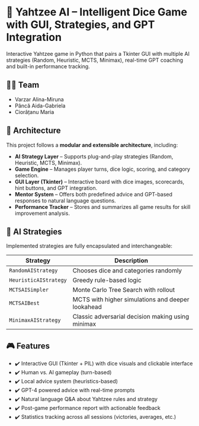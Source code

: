 # 🎲 Yahtzee AI – Intelligent Dice Game with GUI, Strategies, and GPT Integration

Interactive Yahtzee game in Python that pairs a Tkinter GUI with multiple AI strategies (Random, Heuristic, MCTS, Minimax), real-time GPT coaching and built-in performance tracking.


## 👩‍💻 Team

- Varzar Alina-Miruna 
- Pâncă Aida-Gabriela   
- Ciorâțanu Maria


## 🧠 Architecture

This project follows a **modular and extensible architecture**, including:

- **AI Strategy Layer** – Supports plug-and-play strategies (Random, Heuristic, MCTS, Minimax).
- **Game Engine** – Manages player turns, dice logic, scoring, and category selection.
- **GUI Layer (Tkinter)** – Interactive board with dice images, scorecards, hint buttons, and GPT integration.
- **Mentor System** – Offers both predefined advice and GPT-based responses to natural language questions.
- **Performance Tracker** – Stores and summarizes all game results for skill improvement analysis.



## 🧩 AI Strategies

Implemented strategies are fully encapsulated and interchangeable:

| Strategy         | Description |
|------------------|-------------|
| `RandomAIStrategy` | Chooses dice and categories randomly |
| `HeuristicAIStrategy` | Greedy rule-based logic |
| `MCTSAISimpler` | Monte Carlo Tree Search with rollout |
| `MCTSAIBest` | MCTS with higher simulations and deeper lookahead |
| `MinimaxAIStrategy` | Classic adversarial decision making using minimax |



## 🎮 Features

- ✔️ Interactive GUI (Tkinter + PIL) with dice visuals and clickable interface
- ✔️ Human vs. AI gameplay (turn-based)
- ✔️ Local advice system (heuristics-based)
- ✔️ GPT-4 powered advice with real-time prompts
- ✔️ Natural language Q&A about Yahtzee rules and strategy
- ✔️ Post-game performance report with actionable feedback
- ✔️ Statistics tracking across all sessions (victories, averages, etc.)






